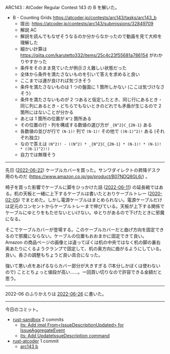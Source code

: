 ARC143 : AtCoder Regular Contest 143 の B を解いた。

- B - Counting Grids
  <https://atcoder.jp/contests/arc143/tasks/arc143_b>
  - 提出: <https://atcoder.jp/contests/arc143/submissions/32849709>
  - 解説 AC
  - 解説を読んでもなぜそうなるのか分からなかったので動画を見て大枠を理解した
  - 細かい計算は <https://qiita.com/karutetto332/items/25c4c23f55681a786154> がわかりやすかった
  - 条件をそのまま見ていたが例示さえ難しい状態だった
  - 全体から条件を満たさないものを引いて答えを求めると良い
  - ここまでは運が良ければ気づきそう
  - 条件を満たさないものは 1 つの盤面に 1 箇所しかない (ここは気づけなさそう)
  - 条件を満たさないものが 2 つあると仮定したとき、同じ行にあるとき・同じ列にあるとき・どちらでもないときのどれでも矛盾が生じるので 2 箇所にはないことが分かる
  - あとは 1 箇所の位置が `N^2` 箇所ある
  - その位置の行・列を構成する数値の選び方が `_{N^2}C_{2N-1}` ある
  - 各数値の並びが行で `(N-1)!` 列で `(N-1)!` その他で `((N-1)^2)!` ある (それぞれ独立)
  - なので答えは `(N^2)! - ((N^2) * _{N^2}C_{2N-1} * (N-1)! * (N-1)! * ((N-1)^2)!)`
  - 自力では無理そう

---

先日 ([2022-06-22]) ケーブルカバーを買った。サンワダイレクトの昇降デスク用のものだ (<https://www.amazon.co.jp/gp/product/B07NDQ8GL6/>) 。

椅子を買った影響でケーブルに脚をひっかけた話 ([2022-06-11]) の延長戦ではある。机の天板と一緒に上下するケーブルは書いたとおりケーブルトレー ([2020-02-05]) でまとめた。しかし電源ケーブルはまとめられない。電源ケーブルだけは足元のコンセントからケーブルトレーまで伸びている。天板が上下する関係でケーブルにゆとりをもたせないといけない。ゆとりがあるので下げたときに邪魔になる。

そこでケーブルカバーが登場する。このケーブルカバーだと曲げ方向を固定できるので邪魔にならない。ケーブルの位置もおおまかに固定できて良い。 Amazon の商品ページの画像とは違ってぼくは机の中央ではなく机の脚の裏右奥あたりにくるようクランプで固定して、机の奥方向に曲がるようにしている。良い。長さの調整もちょうど良い具合になった。

強いて悪い点をあげるならカバー部分が大きすぎる (1本分しかぼくは使わないので) こととちょっと値段が高い……。一回買い切りなので許容できる金額だと思う。

---

2022-06 のふりかえりは [2022-06-26] に書いた。

---

今日のコミット。

- [rust-sandbox](https://github.com/bouzuya/rust-sandbox) 2 commits
  - [its: Add impl From&lt;IssueDescriptionUpdated> for IssueAggregateEvent](https://github.com/bouzuya/rust-sandbox/commit/2944c66f68cb0b285538dcd962cb9da38d8cfd45)
  - [its: Add UpdateIssueDescription command](https://github.com/bouzuya/rust-sandbox/commit/8aa89d98fea5fcfa103f2dbc1a150076891ddb50)
- [rust-atcoder](https://github.com/bouzuya/rust-atcoder) 1 commit
  - [arc143 b](https://github.com/bouzuya/rust-atcoder/commit/615e9489049b383629ff927ae87b825649a63d20)

[2020-02-05]: https://blog.bouzuya.net/2020/02/05/
[2022-06-11]: https://blog.bouzuya.net/2022/06/11/
[2022-06-22]: https://blog.bouzuya.net/2022/06/22/

[2022-06-26]: https://blog.bouzuya.net/2022/06/26/
